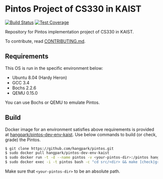 # Pintos Project of CS330 in KAIST

[![Build Status](https://travis-ci.org/hangpark/pintos.svg?branch=develop)](https://travis-ci.org/hangpark/pintos) [![Test Coverage](http://showbadge.hangpark.com/hangpark/pintos/?branch=develop&key=grade)](https://github.com/hangpark/pintos)

Repository for Pintos implementation project of CS330 in KAIST.

To contribute, read [CONTRIBUTING.md](CONTRIBUTING.md).

## Requirements

This OS is run in the specific environment below:

- Ubuntu 8.04 (Hardy Heron)
- GCC 3.4
- Bochs 2.2.6
- QEMU 0.15.0

You can use Bochs or QEMU to emulate Pintos.

## Build

Docker image for an environment satisfies above requirements is provided at [hangpark/pintos-dev-env-kaist](https://hub.docker.com/r/hangpark/pintos-dev-env-kaist/). Use below commands to build (or check, grade) the Pintos.

```bash
$ git clone https://github.com/hangpark/pintos.git
$ sudo docker pull hangpark/pintos-dev-env-kaist
$ sudo docker run -t -d --name pintos -v <your-pintos-dir>:/pintos hangpark/pintos-dev-env-kaist
$ sudo docker exec -i -t pintos bash -c "cd src/<dir> && make [check|grade]"
```

Make sure that `<your-pintos-dir>` to be an absolute path.
